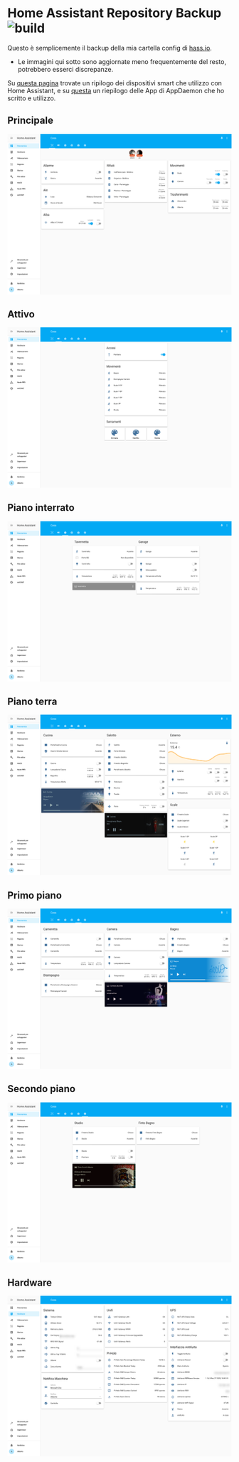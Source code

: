 # Home Assistant Repository Backup ![build](https://travis-ci.org/JohnnyZeta/hassio.svg?branch=master)

Questo è semplicemente il backup della mia cartella config di [hass.io](https://www.home-assistant.io).

* Le immagini qui sotto sono aggiornate meno frequentemente del resto, potrebbero esserci discrepanze.

Su [questa pagina](https://github.com/JohnnyZeta/hassio/tree/master/devices.md) trovate un ripilogo dei dispositivi smart che utilizzo con Home Assistant, e su [questa](https://github.com/JohnnyZeta/hassio/tree/master/appdaemon/readme.md) un riepilogo delle App di AppDaemon che ho scritto e utilizzo.

## Principale

![SchedaPrincipale](images/image1.png)

## Attivo

![SchedaAttivo](images/image2.png)

## Piano interrato

![SchedaInterrato](images/image3.png)

## Piano terra

![SchedaTerra](images/image4.png)

## Primo piano

![SchedaPrimo](images/image5.png)

## Secondo piano

![SchedaSecondo](images/image6.png)

## Hardware

![SchedaHardware](images/image7.png)

